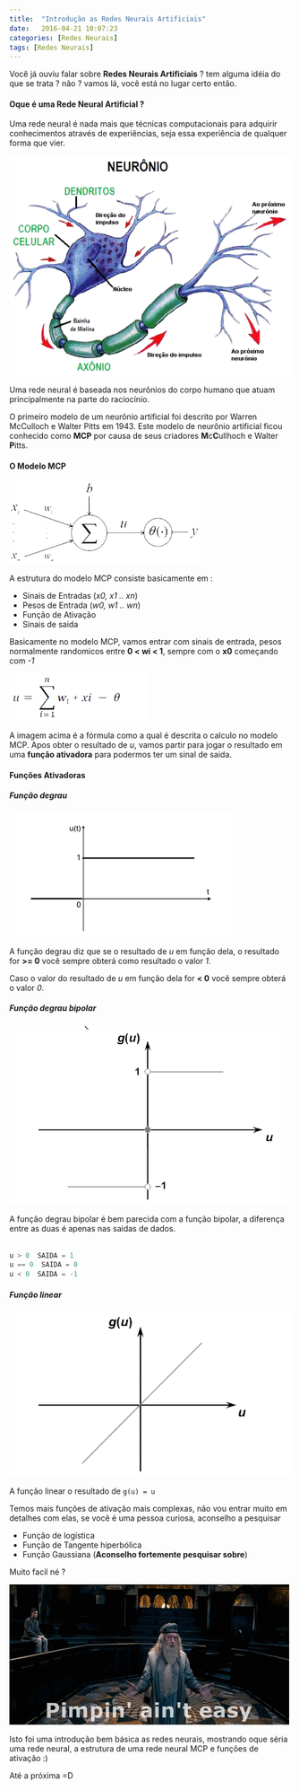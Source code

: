 ```yaml
---
title:  "Introdução as Redes Neurais Artificiais"
date:   2016-04-21 10:07:23
categories: [Redes Neurais]
tags: [Redes Neurais]
---
```


Você já ouviu falar sobre **Redes Neurais Artificiais** ? tem alguma idéia do que se trata ? não ? vamos lá, você está no lugar certo então.

#### Oque é uma Rede Neural Artificial ?
Uma rede neural é nada mais que técnicas computacionais para adquirir conhecimentos através de experiências, seja essa experiência de qualquer forma que vier.

![Estrutura do Neurônio](../images/neuronio-structure.png)

Uma rede neural é baseada nos neurônios do corpo humano que atuam principalmente na parte do  raciocínio.

O primeiro modelo de um neurônio artificial foi descrito por Warren McCulloch e Walter Pitts em 1943. Este modelo de neurônio artificial ficou conhecido como **MCP** por causa de seus criadores **M**c**C**ullhoch e Walter **P**itts.

#### O Modelo MCP
![](../images/modelo-mcp-nobg.png)

A estrutura do modelo MCP consiste basicamente em :

* Sinais de Entradas (_x0, x1 .. xn_)
* Pesos de Entrada (_w0, w1 .. wn_)
* Função de Ativação
* Sinais de saida

Basicamente no modelo MCP, vamos entrar com sinais de entrada, pesos normalmente randomicos entre **0 < wi < 1**, sempre com o **x0** começando com _-1_

![](../images/formula-mcp.png)

A imagem acima é a fórmula como a qual é descrita o calculo no modelo MCP. Apos obter o resultado de _u_, vamos partir para jogar o resultado em uma **função ativadora** para podermos ter um sinal de saida.


#### Funções Ativadoras

##### Função degrau

![](../images/funcao-degrau.png)

A função degrau diz que se o resultado de _u_ em função dela, o resultado for **>= 0** você sempre obterá como resultado o valor _1_.

Caso o valor do resultado de _u_ em função dela for **< 0** você sempre obterá o valor _0_.

##### Função degrau bipolar

![](../images/funcao-degrau-bipolar.png)

A função degrau bipolar é bem parecida com a função bipolar, a diferença entre as duas é apenas nas saidas de dados.

``` python

u > 0  SAIDA = 1
u == 0  SAIDA = 0
u < 0  SAIDA = -1

```

##### Função linear

![](../images/funcao-linear.png)

A função linear o resultado de `g(u) = u`


Temos mais funções de ativação mais complexas, não vou entrar muito em detalhes com elas, se você é uma pessoa curiosa, aconselho a pesquisar

* Função de logística
* Função de Tangente hiperbólica
* Função Gaussiana (**Aconselho fortemente pesquisar sobre**)

Muito facil né ?

![](../images/easy.gif)

Isto foi uma introdução bem básica as redes neurais, mostrando oque séria uma rede neural, a estrutura de uma rede neural MCP e funções de ativação :)

Até a próxima =D
